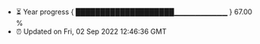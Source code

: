 - ⏳ Year progress { ████████████████████▁▁▁▁▁▁▁▁▁▁ } 67.00 %
- ⏰ Updated on Fri, 02 Sep 2022 12:46:36 GMT

